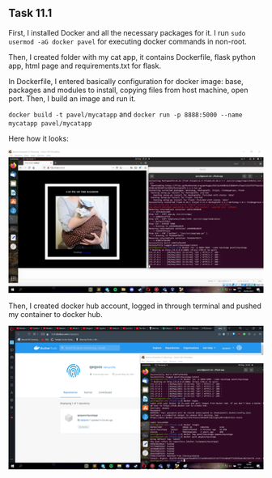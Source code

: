 ## Task 11.1

First, I installed Docker and all the necessary packages for it.
I run `sudo usermod -aG docker pavel` for executing docker commands in non-root.

Then, I created folder with my cat app, it contains Dockerfile, flask python app, html page and requirements.txt for flask. 

In Dockerfile, I entered basically configuration for docker image: base, packages and modules to install, copying files from host machine, open port. Then, I build an image and run it. 

`docker build -t pavel/mycatapp` and `docker run -p 8888:5000 --name mycatapp pavel/mycatapp`

Here how it looks:

<p><img src="./screenshots/mycatapp.png"></p>

Then, I created docker hub account, logged in through terminal and pushed my container to docker hub.

<p><img src="./screenshots/push_to_docker.png"></p>
